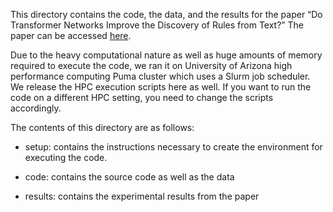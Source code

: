 This directory contains the code, the data, and the results for the paper “Do Transformer Networks Improve the Discovery of Rules from Text?” The paper can be accessed [here](http://clulab.cs.arizona.edu/papers/bird.pdf).

Due to the heavy computational nature as well as huge amounts of memory required to execute the code, we ran it on University of Arizona high performance computing Puma cluster which uses a Slurm job scheduler. We release the HPC execution scripts here as well. If you want to run the code on a different HPC setting, you need to change the scripts accordingly.

The contents of this directory are as follows:

- setup: contains the instructions necessary to create the environment for executing the code.

- code: contains the source code as well as the data

- results: contains the experimental results from the paper
